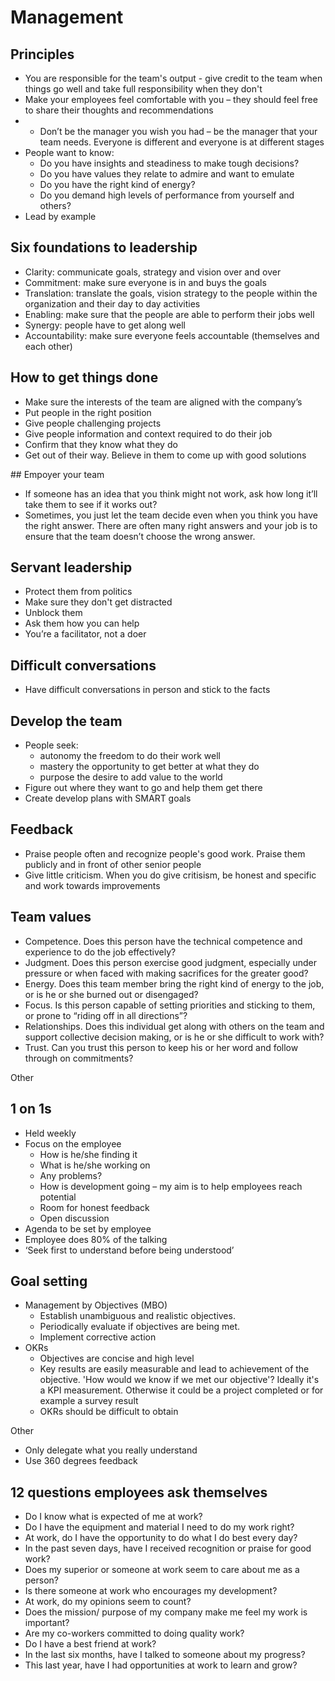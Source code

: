 # Management 

## Principles
- You are responsible for the team's output - give credit to the team when things go well  and take full responsibility when they don't
-	Make your employees feel comfortable with you – they should feel free to share their thoughts and recommendations 
- -	Don’t be the manager you wish you had – be the manager that your team needs. Everyone is different and everyone is at different stages 
- People want to know: 
    - Do you have insights and steadiness to make tough decisions?
    - Do you have values they relate to admire and want to emulate
    - Do you have the right kind of energy?
    - Do you demand high levels of performance from yourself and others? 
- Lead by example

## Six foundations to leadership
- Clarity: communicate goals, strategy and vision over and over
- Commitment: make sure everyone is in and buys the goals
- Translation: translate the goals, vision strategy to the people within the organization and their day to day activities 
- Enabling: make sure that the people are able to perform their jobs well
- Synergy: people have to get along well
- Accountability: make sure everyone feels accountable (themselves and each other)




## How to get things done 
- Make sure the interests of the team are aligned with the company’s
- Put people in the right position
- Give people challenging projects 
- Give people information and context required to do their job 
- Confirm that they know what they do 
- Get out of their way. Believe in them to come up with good solutions

## Empoyer your team
- If someone has an idea that you think might not work, ask how long it’ll take them to see if it works out?
- Sometimes, you just let the team decide even when you think you have the right answer. There are often many right answers and your job is to ensure that the team doesn’t choose the wrong answer. 

## Servant leadership 
- Protect them from politics 
- Make sure they don't get distracted
- Unblock them 
- Ask them how you can help
- You’re a facilitator, not a doer
    

## Difficult conversations
-	Have difficult conversations in person and stick to the facts 

## Develop the team  
- People seek: 
    - autonomy the freedom to do their work well 
    - mastery the opportunity to get better at what they do
    - purpose the desire to add value to the world
- Figure out where they want to go and help them get there
- Create develop plans with SMART goals 

## Feedback
- Praise people often and recognize people's good work. Praise them publicly and in front of other senior people 
- Give little criticism. When you do give critisism, be honest and specific and work towards improvements 


## Team values 
-	Competence. Does this person have the technical competence and experience to do the job effectively? 
-	Judgment. Does this person exercise good judgment, especially under pressure or when faced with making sacrifices for the greater good? 
-	Energy. Does this team member bring the right kind of energy to the job, or is he or she burned out or disengaged? 
-	Focus. Is this person capable of setting priorities and sticking to them, or prone to “riding off in all directions”? 
-	Relationships. Does this individual get along with others on the team and support collective decision making, or is he or she difficult to work with? 
-	Trust. Can you trust this person to keep his or her word and follow through on commitments? 

Other

## 1 on 1s
- Held weekly 
- Focus on the employee
    - How is he/she finding it
    - What is he/she working on
    - Any problems?
    - How is development going – my aim is to help employees reach potential 
    - Room for honest feedback
    - Open discussion
- Agenda to be set by employee 
- Employee does 80% of the talking 
-	‘Seek first to understand before being understood’



## Goal setting 
-	Management by Objectives (MBO)
    - Establish unambiguous and realistic objectives.
    - Periodically evaluate if objectives are being met.
    - Implement corrective action
- OKRs
    - Objectives are concise and high level 
    - Key results are easily measurable and lead to achievement of the objective. 'How would we know if we met our objective'? Ideally it's a KPI measurement. Otherwise it could be a project completed or for example a survey result
    - OKRs should be difficult to obtain 




Other
-	Only delegate what you really understand
-	Use 360 degrees feedback


## 12 questions employees ask themselves
- Do I know what is expected of me at work?
- Do I have the equipment and material I need to do my work right?
- At work, do I have the opportunity to do what I do best every day?
- In the past seven days, have I received recognition or praise for good work?
- Does my superior or someone at work seem to care about me as a person?
- Is there someone at work who encourages my development?
- At work, do my opinions seem to count?
- Does the mission/ purpose of my company make me feel my work is important?
- Are my co-workers committed to doing quality work?
- Do I have a best friend at work?
- In the last six months, have I talked to someone about my progress?
- This last year, have I had opportunities at work to learn and grow?
